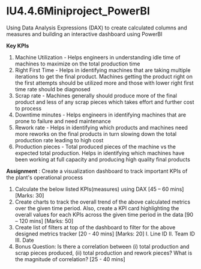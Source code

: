 # IU4.4.6Miniproject_PowerBI
Using Data Analysis Expressions (DAX) to create calculated columns and measures and building an interactive dashboard using PowerBI

**Key KPIs**<br>
1. Machine Utilization - Helps engineers in understanding idle time of machines to maximize on the total production time
2. Right First Time - Helps in identifying machines that are taking multiple iterations to get the final product. Machines getting the product right on the first attempts should be utilized more and those with lower right first time rate should be diagnosed
3. Scrap rate - Machines generally should produce more of the final product and less of any scrap pieces which takes effort and further cost to process
4. Downtime minutes - Helps engineers in identifying machines that are prone to failure and need maintenance
5. Rework rate - Helps in identifying which products and machines need more reworks on the final products in turn slowing down the total production rate leading to high cost
6. Production pieces - Total produced pieces of the machine vs the expected total production. Helps in identifying which machines have been working at full capacity and producing high quality final products

**Assignment** : Create a visualization dashboard to track important KPIs of the plant's operational process
1. Calculate the below listed KPIs(measures) using DAX [45 – 60 mins] [Marks: 30]
2. Create charts to track the overall trend of the above calculated metrics over the given time period. Also, create a KPI card highlighting the overall values for each KPIs across the given time period in the data [90 – 120 mins] [Marks: 50]
3. Create list of filters at top of the dashboard to filter for the above designed metrics tracker [20 - 40 mins] [Marks: 20]
I. Line ID
II. Team ID
III. Date
4. Bonus Question: Is there a correlation between (i) total production and scrap pieces
produced, (ii) total production and rework pieces? What is the magnitude of correlation?
[25 - 40 mins]
